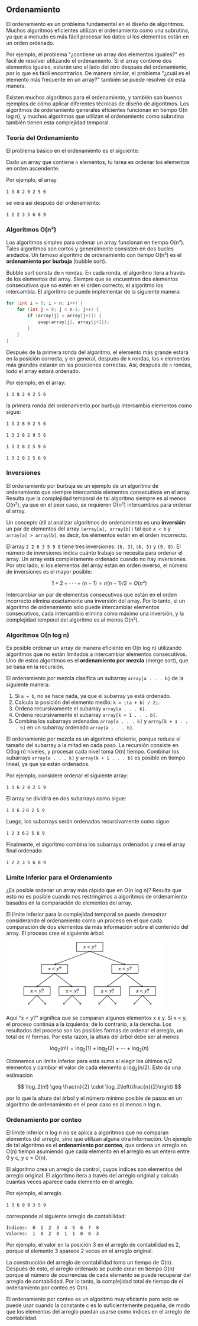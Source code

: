 ## Ordenamiento

El ordenamiento es un problema fundamental en el diseño de algoritmos. Muchos algoritmos eficientes utilizan el ordenamiento como una subrutina, ya que a menudo es más fácil procesar los datos si los elementos están en un orden ordenado.

Por ejemplo, el problema "¿contiene un array dos elementos iguales?" es fácil de resolver utilizando el ordenamiento. Si el array contiene dos elementos iguales, estarán uno al lado del otro después del ordenamiento, por lo que es fácil encontrarlos. De manera similar, el problema "¿cuál es el elemento más frecuente en un array?" también se puede resolver de esta manera.

Existen muchos algoritmos para el ordenamiento, y también son buenos ejemplos de cómo aplicar diferentes técnicas de diseño de algoritmos. Los algoritmos de ordenamiento generales eficientes funcionan en tiempo O(n log n), y muchos algoritmos que utilizan el ordenamiento como subrutina también tienen esta complejidad temporal.

### Teoría del Ordenamiento

El problema básico en el ordenamiento es el siguiente:

Dado un array que contiene `n` elementos, tu tarea es ordenar los elementos en orden ascendente.

Por ejemplo, el array

`1 3 8 2 9 2 5 6`

se verá así después del ordenamiento:

`1 2 2 3 5 6 8 9`

### Algoritmos O(n²)

Los algoritmos simples para ordenar un array funcionan en tiempo O(n²). Tales algoritmos son cortos y generalmente consisten en dos bucles anidados. Un famoso algoritmo de ordenamiento con tiempo O(n²) es el **ordenamiento por burbuja** (bubble sort).

Bubble sort consta de `n` rondas. En cada ronda, el algoritmo itera a través de los elementos del array. Siempre que se encuentren dos elementos consecutivos que no estén en el orden correcto, el algoritmo los intercambia. El algoritmo se puede implementar de la siguiente manera:

```cpp
for (int i = 0; i < n; i++) {
    for (int j = 0; j < n-1; j++) {
        if (array[j] > array[j+1]) {
            swap(array[j], array[j+1]);
        }
    }
}
```

Después de la primera ronda del algoritmo, el elemento más grande estará en la posición correcta, y en general, después de `k` rondas, los `k` elementos más grandes estarán en las posiciones correctas. Así, después de `n` rondas, todo el array estará ordenado.

Por ejemplo, en el array:

`1 3 8 2 9 2 5 6`

la primera ronda del ordenamiento por burbuja intercambia elementos como sigue:

`1 3 2 8 9 2 5 6`

`1 3 2 8 2 9 5 6`

`1 3 2 8 2 5 9 6`

`1 3 2 8 2 5 6 9`

### Inversiones

El ordenamiento por burbuja es un ejemplo de un algoritmo de ordenamiento que siempre intercambia elementos consecutivos en el array. Resulta que la complejidad temporal de tal algoritmo siempre es al menos O(n²), ya que en el peor caso, se requieren O(n²) intercambios para ordenar el array.

Un concepto útil al analizar algoritmos de ordenamiento es una **inversión**: un par de elementos del array `(array[a], array[b])` tal que `a < b` y `array[a] > array[b]`, es decir, los elementos están en el orden incorrecto.

El array `2 2 6 3 5 9 8` tiene tres inversiones: `(6, 3)`, `(6, 5)` y `(9, 8)`. El número de inversiones indica cuánto trabajo se necesita para ordenar el array. Un array está completamente ordenado cuando no hay inversiones. Por otro lado, si los elementos del array están en orden inverso, el número de inversiones es el mayor posible:

$$
1 + 2 + · · · + (n − 1) = n(n − 1) / 2 = O(n²)
$$


Intercambiar un par de elementos consecutivos que están en el orden incorrecto elimina exactamente una inversión del array. Por lo tanto, si un algoritmo de ordenamiento solo puede intercambiar elementos consecutivos, cada intercambio elimina como máximo una inversión, y la complejidad temporal del algoritmo es al menos O(n²).

### Algoritmos O(n log n)

Es posible ordenar un array de manera eficiente en O(n log n) utilizando algoritmos que no están limitados a intercambiar elementos consecutivos. Uno de estos algoritmos es el **ordenamiento por mezcla** (merge sort), que se basa en la recursión.

El ordenamiento por mezcla clasifica un subarray `array[a . . . b]` de la siguiente manera:
1. Si `a = b`, no se hace nada, ya que el subarray ya está ordenado.
2. Calcula la posición del elemento medio: `k = ⌊(a + b) / 2⌋`.
3. Ordena recursivamente el subarray `array[a . . . k]`.
4. Ordena recursivamente el subarray `array[k + 1 . . . b]`.
5. Combina los subarrays ordenados `array[a . . . k]` y `array[k + 1 . . . b]` en un subarray ordenado `array[a . . . b]`.

El ordenamiento por mezcla es un algoritmo eficiente, porque reduce el tamaño del subarray a la mitad en cada paso. La recursión consiste en O(log n) niveles, y procesar cada nivel toma O(n) tiempo. Combinar los subarrays `array[a . . . k]` y `array[k + 1 . . . b]` es posible en tiempo lineal, ya que ya están ordenados.

Por ejemplo, considere ordenar el siguiente array:

`1 3 6 2 8 2 5 9`

El array se dividirá en dos subarrays como sigue:

`1 3 6 2` `8 2 5 9`


Luego, los subarrays serán ordenados recursivamente como sigue:

`1 2 3 6`  `2 5 8 9`

Finalmente, el algoritmo combina los subarrays ordenados y crea el array final ordenado:

`1 2 2 3 5 6 8 9`


### Límite Inferior para el Ordenamiento

¿Es posible ordenar un array más rápido que en O(n log n)? Resulta que esto no es posible cuando nos restringimos a algoritmos de ordenamiento basados en la comparación de elementos del array.

El límite inferior para la complejidad temporal se puede demostrar considerando el ordenamiento como un proceso en el que cada comparación de dos elementos da más información sobre el contenido del array. El proceso crea el siguiente árbol:

![arbol](image.png)

Aquí "x < y?" significa que se comparan algunos elementos x e y. Si x < y, el proceso continúa a la izquierda; de lo contrario, a la derecha. Los resultados del proceso son las posibles formas de ordenar el arreglo, un total de n! formas. Por esta razón, la altura del árbol debe ser al menos

$$
\log_2(n!) = \log_2(1) + \log_2(2) + \cdots + \log_2(n)
$$

Obtenemos un límite inferior para esta suma al elegir los últimos n/2 elementos y cambiar el valor de cada elemento a $\log_2(n/2)$. Esto da una estimación

$$
\log_2(n!) \geq \frac{n}{2} \cdot \log_2\left(\frac{n}{2}\right)
$$

por lo que la altura del árbol y el número mínimo posible de pasos en un algoritmo de ordenamiento en el peor caso es al menos n log n.

### Ordenamiento por conteo

El límite inferior n log n no se aplica a algoritmos que no comparan elementos del arreglo, sino que utilizan alguna otra información. Un ejemplo de tal algoritmo es el **ordenamiento por conteo**, que ordena un arreglo en O(n) tiempo asumiendo que cada elemento en el arreglo es un entero entre 0 y c, y c = O(n).

El algoritmo crea un arreglo de control, cuyos índices son elementos del arreglo original. El algoritmo itera a través del arreglo original y calcula cuántas veces aparece cada elemento en el arreglo.

Por ejemplo, el arreglo

`1 3 6 9 9 3 5 9`


corresponde al siguiente arreglo de contabilidad:

```code
Índices:  0  1  2  3  4  5  6  7  8
Valores:  1  0  2  0  1  1  0  0  3
```


Por ejemplo, el valor en la posición 3 en el arreglo de contabilidad es 2, porque el elemento 3 aparece 2 veces en el arreglo original.

La construcción del arreglo de contabilidad toma un tiempo de O(n). Después de esto, el arreglo ordenado se puede crear en tiempo O(n) porque el número de ocurrencias de cada elemento se puede recuperar del arreglo de contabilidad. Por lo tanto, la complejidad total de tiempo de el ordenamiento por conteo es O(n).

El ordenamiento por conteo es un algoritmo muy eficiente pero solo se puede usar cuando la constante c es lo suficientemente pequeña, de modo que los elementos del arreglo puedan usarse como índices en el arreglo de contabilidad.
